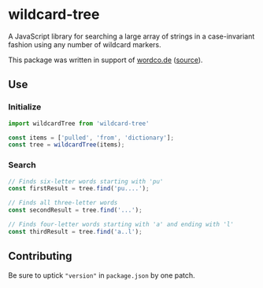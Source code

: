 # wildcard-tree

A JavaScript library for searching a large array of strings in a case-invariant fashion using any number of wildcard markers.

This package was written in support of [wordco.de](http://wordco.de) ([source](https://github.com/eouw0o83hf/wordco.de)).

## Use

### Initialize

```js
import wildcardTree from 'wildcard-tree'

const items = ['pulled', 'from', 'dictionary'];
const tree = wildcardTree(items);
```

### Search

```js
// Finds six-letter words starting with 'pu'
const firstResult = tree.find('pu....');

// Finds all three-letter words
const secondResult = tree.find('...');

// Finds four-letter words starting with 'a' and ending with 'l'
const thirdResult = tree.find('a..l');
```

## Contributing

Be sure to uptick `"version"` in `package.json` by one patch.
